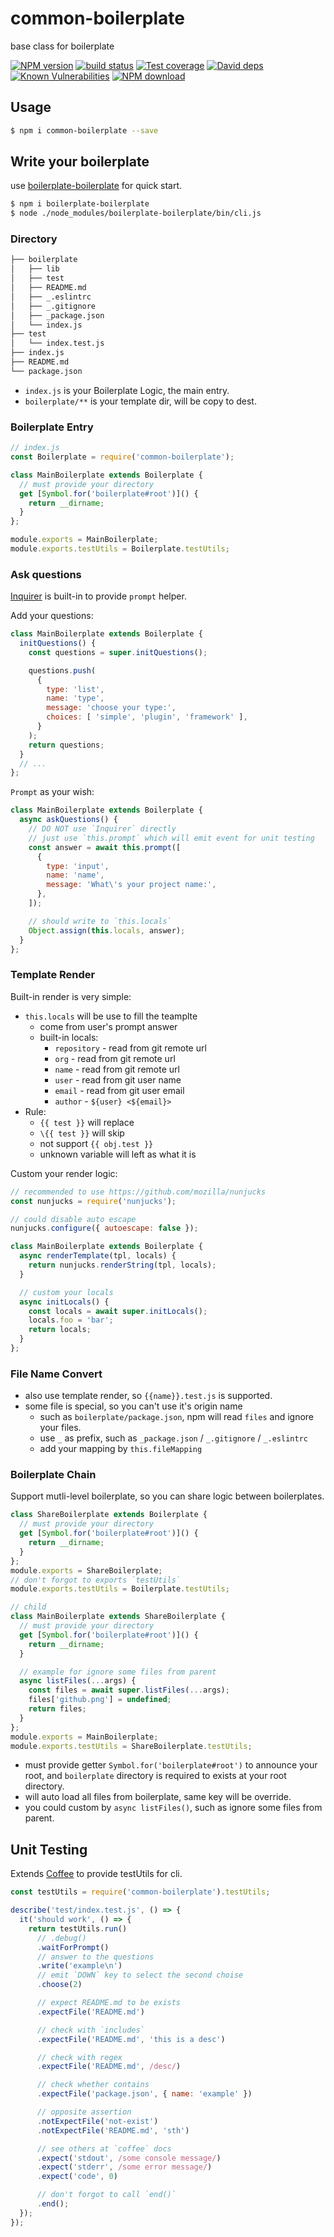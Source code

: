 # common-boilerplate

base class for boilerplate

[![NPM version][npm-image]][npm-url]
[![build status][travis-image]][travis-url]
[![Test coverage][codecov-image]][codecov-url]
[![David deps][david-image]][david-url]
[![Known Vulnerabilities][snyk-image]][snyk-url]
[![NPM download][download-image]][download-url]

[npm-image]: https://img.shields.io/npm/v/common-boilerplate.svg?style=flat-square
[npm-url]: https://npmjs.org/package/common-boilerplate
[travis-image]: https://img.shields.io/travis/node-modules/common-boilerplate.svg?style=flat-square
[travis-url]: https://travis-ci.org/node-modules/common-boilerplate
[codecov-image]: https://codecov.io/gh/node-modules/common-boilerplate/branch/master/graph/badge.svg
[codecov-url]: https://codecov.io/gh/node-modules/common-boilerplate
[david-image]: https://img.shields.io/david/node-modules/common-boilerplate.svg?style=flat-square
[david-url]: https://david-dm.org/node-modules/common-boilerplate
[snyk-image]: https://snyk.io/test/npm/common-boilerplate/badge.svg?style=flat-square
[snyk-url]: https://snyk.io/test/npm/common-boilerplate
[download-image]: https://img.shields.io/npm/dm/common-boilerplate.svg?style=flat-square
[download-url]: https://npmjs.org/package/common-boilerplate

## Usage

```bash
$ npm i common-boilerplate --save
```

## Write your boilerplate

use [boilerplate-boilerplate](https://github.com/node-modules/boilerplate-boilerplate) for quick start.

```bash
$ npm i boilerplate-boilerplate
$ node ./node_modules/boilerplate-boilerplate/bin/cli.js
```

### Directory

```bash
├── boilerplate
│   ├── lib
│   ├── test
│   ├── README.md
│   ├── _.eslintrc
│   ├── _.gitignore
│   ├── _package.json
│   └── index.js
├── test
│   └── index.test.js
├── index.js
├── README.md
└── package.json
```

- `index.js` is your Boilerplate Logic, the main entry.
- `boilerplate/**` is your template dir, will be copy to dest.

### Boilerplate Entry

```js
// index.js
const Boilerplate = require('common-boilerplate');

class MainBoilerplate extends Boilerplate {
  // must provide your directory
  get [Symbol.for('boilerplate#root')]() {
    return __dirname;
  }
};

module.exports = MainBoilerplate;
module.exports.testUtils = Boilerplate.testUtils;
```

### Ask questions

[Inquirer](https://github.com/SBoudrias/Inquirer.js) is built-in to provide `prompt` helper.

Add your questions:

```js
class MainBoilerplate extends Boilerplate {
  initQuestions() {
    const questions = super.initQuestions();

    questions.push(
      {
        type: 'list',
        name: 'type',
        message: 'choose your type:',
        choices: [ 'simple', 'plugin', 'framework' ],
      }
    );
    return questions;
  }
  // ...
};
```

`Prompt` as your wish:

```js
class MainBoilerplate extends Boilerplate {
  async askQuestions() {
    // DO NOT use `Inquirer` directly
    // just use `this.prompt` which will emit event for unit testing
    const answer = await this.prompt([
      {
        type: 'input',
        name: 'name',
        message: 'What\'s your project name:',
      },
    ]);

    // should write to `this.locals`
    Object.assign(this.locals, answer);
  }
};
```

### Template Render

Built-in render is very simple:

- `this.locals` will be use to fill the teamplte
  - come from user's prompt answer
  - built-in locals:
    - `repository` - read from git remote url
    - `org` - read from git remote url
    - `name` - read from git remote url
    - `user` - read from git user name
    - `email` - read from git user email
    - `author` - `${user} <${email}>`
- Rule:
  - `{{ test }}` will replace
  - `\{{ test }}` will skip
  - not support `{{ obj.test }}`
  - unknown variable will left as what it is

Custom your render logic:

```js
// recommended to use https://github.com/mozilla/nunjucks
const nunjucks = require('nunjucks');

// could disable auto escape
nunjucks.configure({ autoescape: false });

class MainBoilerplate extends Boilerplate {
  async renderTemplate(tpl, locals) {
    return nunjucks.renderString(tpl, locals);
  }

  // custom your locals
  async initLocals() {
    const locals = await super.initLocals();
    locals.foo = 'bar';
    return locals;
  }
};
```

### File Name Convert

- also use template render, so `{{name}}.test.js` is supported.
- some file is special, so you can't use it's origin name
  - such as `boilerplate/package.json`, npm will read `files` and ignore your files.
  - use `_` as prefix, such as `_package.json` / `_.gitignore` / `_.eslintrc`
  - add your mapping by `this.fileMapping`

### Boilerplate Chain

Support mutli-level boilerplate, so you can share logic between boilerplates.

```js
class ShareBoilerplate extends Boilerplate {
  // must provide your directory
  get [Symbol.for('boilerplate#root')]() {
    return __dirname;
  }
};
module.exports = ShareBoilerplate;
// don't forgot to exports `testUtils`
module.exports.testUtils = Boilerplate.testUtils;
```

```js
// child
class MainBoilerplate extends ShareBoilerplate {
  // must provide your directory
  get [Symbol.for('boilerplate#root')]() {
    return __dirname;
  }

  // example for ignore some files from parent
  async listFiles(...args) {
    const files = await super.listFiles(...args);
    files['github.png'] = undefined;
    return files;
  }
};
module.exports = MainBoilerplate;
module.exports.testUtils = ShareBoilerplate.testUtils;
```

- must provide getter `Symbol.for('boilerplate#root')` to announce your root, and `boilerplate` directory is required to exists at your root directory.
- will auto load all files from boilerplate, same key will be override.
- you could custom by `async listFiles()`, such as ignore some files from parent.

## Unit Testing

Extends [Coffee](https://github.com/node-modules/coffee) to provide testUtils for cli.

```js
const testUtils = require('common-boilerplate').testUtils;

describe('test/index.test.js', () => {
  it('should work', () => {
    return testUtils.run()
      // .debug()
      .waitForPrompt()
      // answer to the questions
      .write('example\n')
      // emit `DOWN` key to select the second choise
      .choose(2)

      // expect README.md to be exists
      .expectFile('README.md')

      // check with `includes`
      .expectFile('README.md', 'this is a desc')

      // check with regex
      .expectFile('README.md', /desc/)

      // check whether contains
      .expectFile('package.json', { name: 'example' })

      // opposite assertion
      .notExpectFile('not-exist')
      .notExpectFile('README.md', 'sth')

      // see others at `coffee` docs
      .expect('stdout', /some console message/)
      .expect('stderr', /some error message/)
      .expect('code', 0)

      // don't forgot to call `end()`
      .end();
  });
});
```